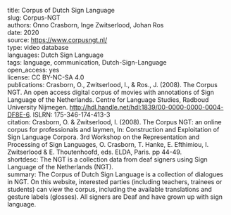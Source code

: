 title: Corpus of Dutch Sign Language  
slug: Corpus-NGT  
authors: Onno Crasborn, Inge Zwitserlood, Johan Ros  
date: 2020  
source: https://www.corpusngt.nl/  
type: video database  
languages: Dutch Sign Language  
tags: language, communication, Dutch-Sign-Language  
open_access: yes  
license: CC BY-NC-SA 4.0  
publications: Crasborn, O., Zwitserlood, I., & Ros., J. (2008). The Corpus NGT. An open access digital corpus of movies with annotations of Sign Language of the Netherlands. Centre for Language Studies, Radboud University Nijmegen. http://hdl.handle.net/hdl:1839/00-0000-0000-0004-DF8E-6. ISLRN: 175-346-174-413-3  
citation: Crasborn, O. & Zwitserlood, I. (2008). The Corpus NGT: an online corpus for professionals and laymen, In: Construction and Exploitation of Sign Language Corpora. 3rd Workshop on the Representation and Processing of Sign Languages, O. Crasborn, T. Hanke, E. Efthimiou, I. Zwitserlood & E. Thoutenhoofd, eds. ELDA, Paris. pp 44-49.  
shortdesc: The NGT is a collection data from deaf signers using Sign Language of the Netherlands (NGT).  
summary: The Corpus of Dutch Sign Language is a collection of dialogues in NGT. On this website, interested parties (including teachers, trainees or students) can view the corpus, including the available translations and gesture labels (glosses). All signers are Deaf and have grown up with sign language.  
